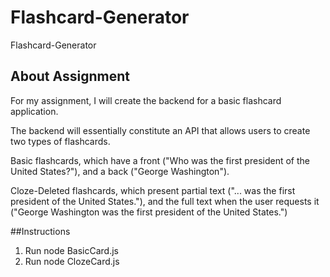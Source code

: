 # Flashcard-Generator
Flashcard-Generator

## About Assignment
For my assignment, I will create the backend for a basic flashcard application.

The backend will essentially constitute an API that allows users to create two types of flashcards.

Basic flashcards, which have a front ("Who was the first president of the United States?"), and a back ("George Washington").

Cloze-Deleted flashcards, which present partial text ("... was the first president of the United States."), and the full text when the user requests it ("George Washington was the first president of the United States.")

##Instructions
1. Run node BasicCard.js
2. Run node ClozeCard.js



